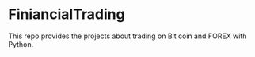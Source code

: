 # FiniancialTrading
This repo provides the projects about trading on Bit coin and FOREX with Python.
